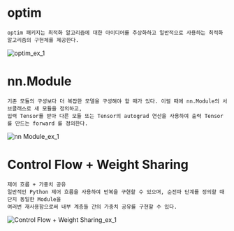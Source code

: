 # optim

	optim 패키지는 최적화 알고리즘에 대한 아이디어를 추상화하고 일반적으로 사용하는 최적화 알고리즘의 구현체를 제공한다.
![optim_ex_1](https://user-images.githubusercontent.com/72618459/97676171-91b65780-1ad3-11eb-8f6e-ad5587961445.PNG)

# nn.Module

	기존 모듈의 구성보다 더 복잡한 모델을 구성해야 할 때가 있다. 이럴 때에 nn.Module의 서브클래스로 새 모듈을 정의하고, 
	입력 Tensor를 받아 다른 모듈 또는 Tensor의 autograd 연산을 사용하여 출력 Tensor를 만드는 forward 를 정의한다.
![nn Module_ex_1](https://user-images.githubusercontent.com/72618459/97676166-8fec9400-1ad3-11eb-9621-5db173cdf875.PNG)


# Control Flow + Weight Sharing

	제어 흐름 + 가중치 공유
	일반적인 Python 제어 흐름을 사용하여 반복을 구현할 수 있으며, 순전파 단계를 정의할 때 단지 동일한 Module을 
	여러번 재사용함으로써 내부 계층들 간의 가중치 공유를 구현할 수 있다.
![Control Flow + Weight Sharing_ex_1](https://user-images.githubusercontent.com/72618459/97676176-93801b00-1ad3-11eb-9181-11e5cf5d4028.PNG)
